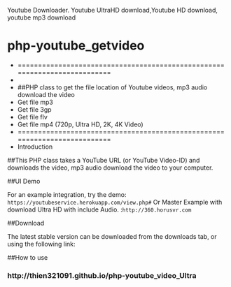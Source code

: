 Youtube Downloader. Youtube UltraHD download,Youtube HD download, youtube mp3 download
# php-youtube_getvideo
 *  ==========================================================================
 *  
 * ##PHP class to get the file location of Youtube videos, mp3 audio download the video
 * Get file mp3
 * Get file 3gp
 * Get file flv 
 * Get file mp4 (720p, Ultra HD, 2K, 4K Video)
 *  ==========================================================================
 *  Introduction

##This PHP class takes a YouTube URL (or YouTube Video-ID) and downloads the video, mp3 audio download the video to your computer.

##UI Demo

For an example integration, try the demo: `https://youtubeservice.herokuapp.com/view.php#`
Or Master Example with download Ultra HD with include Audio. :`http://360.horusvr.com`

##Download

The latest stable version can be downloaded from the downloads tab, or using the following link:

##How to use
<h3>http://thien321091.github.io/php-youtube_video_Ultra</h3>
